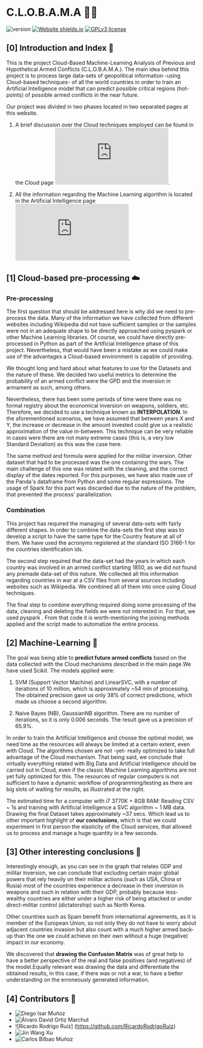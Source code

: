 # C.L.O.B.A.M.A 👨‍🔧

![version](https://img.shields.io/badge/version-1-blue.svg?cacheSeconds=2592000) [![Website shields.io](https://img.shields.io/website-up-down-green-red/http/shields.io.svg)](https://clobama.yolasite.com/)
[![GPLv3 license](https://img.shields.io/badge/License-GPLv3-blue.svg)](http://perso.crans.org/besson/LICENSE.html)

## [0] Introduction and Index 📄

This is the project Cloud-Based Machine-Learning Analysis of Previous and Hypothetical Armed Conflicts (C.L.O.B.A.M.A.). The main idea behind this project is to process large data-sets of geopolitical information -using Cloud-based techniques- of all the world countries in order to train an Artificial Intelligence model that can predict possible critical regions (hot-points) of possible armed conflicts in the near future. 

Our project was divided in two phases located in two separated pages at this website.

1. A brief discussion over the Cloud techniques employed can be found in the Cloud page ![here](https://clobama.yolasite.com/Cloud.php).

2. All the information regarding the Machine Learning algorithm is located in the Artificial Intelligence page ![here](https://clobama.yolasite.com/Artificial-Intelligence.php). 

## [1] Cloud-based pre-processing ☁️ 

### Pre-processing
The first question that should be addressed here is why did we need to pre-process the data. Many of the information we have collected from different websites including Wikipedia did not have sufficient samples or the samples were not in an adequate shape to be directly approached using pyspark or other Machine Learning libraries. Of course, we could have directly pre-processed in Python as part of the Artificial Intelligence phase of this project. Nevertheless, that would have been a mistake as we could make use of the advantages a Cloud-based environment is capable of providing.


We thought long and hard about what features to use for the Datasets and the nature of these. We decided two useful metrics to determine the probability of an armed conflict were the GPD and the inversion in armament as such, among others.


Nevertheless, there has been some periods of time were there was no formal registry about the economical inversion on weapons, soldiers, etc. Therefore, we decided to use a technique known as **INTERPOLATION**. In the aforementioned scenarios, we have assumed that between years X and Y, the increase or decrease in the amount invested could give us a realistic approximation of the value in-between. This technique can be very reliable in cases were there are not many extreme cases (this is, a very low Standard Deviation) as this was the case here.


The same method and formula were applied for the militar inversion. Other dataset that had to be processed was the one containing the wars. The main challenge of this one was related with the cleaning, and the correct display of the dates reported. For this purposes, we have also made use of the Panda's dataframe from Python and some regular expressions. The usage of Spark for this part was discarded due to the nature of the problem, that prevented the process' parallelization. 

### Combination

This project has required the managing of several data-sets with fairly different shapes. In order to combine the data-sets the first step was to develop a script to have the same type for the Country feature at all of them. We have used the acronyms registered at the standard ISO 3166-1 for the countries identification ids.


The second step required that the data-set had the years in which each country was involved in an armed conflict starting 1850, as we did not found any premade data-set of this nature. We collected all this information regarding countries in war at a CSV files from several sources including websites such as Wikipedia. We combined all of them into once using Cloud techniques.


The final step to combine everything required doing some processing of the data, cleaning and deleting the fields we were not interested in. For that, we used pyspark . From that code it is worth-mentioning the joining methods applied and the script made to automatize the entire process.

## [2] Machine-Learning 🤖

The goal was being able to **predict future armed conflicts** based on the data collected with the Cloud mechanisms described in the main page.We have used Scikit. The models applied were:


1.   SVM (Support Vector Machine) and LinearSVC, with a number of iterations of 10 million, which is approximately ~54 min of processing. The obtained precision gave us only 38% of correct predictions, which made us choose a second algorithm.


2. Naive Bayes (NB), GaussianNB algorithm. There are no number of iterations, so it is only 0.006 seconds. The result gave us a precision of 65.9%. 

In order to train the Artificial Intelligence and choose the optimal model, we need time as the resources will always be limited at a certain extent, even with Cloud. The algorithms chosen are not -yet- really optimized to take full advantage of the Cloud mechanism. That being said, we conclude that virtually everything related with Big Data and Artificial Intelligence should be carried out in Cloud, even if the classic Machine Learning algorithms are not yet fully optimized for this. The resources of regular computers is not sufficient to have a dynamic workflow of programming/testing as there are big slots of waiting for results, as illustrated at the right.

The estimated time for a computer with i7 3770K + 8GB RAM: Reading CSV ~ 1s and training with Artificial Intelligence a SVC algorithm ~ 1 MB data. Drawing the final Dataset takes approximately ~37 secs. Which lead us to other important highlight of **our conclusions**, which is that we could experiment in first person the elasticity of the Cloud services, that allowed us to process and manage a huge quantity in a few seconds.

## [3] Other interesting conclusions 🔬

Interestingly enough, as you can see in the graph that relates GDP and militar inversion, we can conclude that excluding certain major global powers that rely heavily on their militar actions (such as USA, China or Rusia) most of the countries experience a decrease in their inversion in weapons and such in relation with their GDP, probably because less-wealthy countries are either under a higher risk of being attacked or under direct-militar control (dictatorship) such as North Korea.


Other countries such as Spain benefit from international agreements, as it is member of the European Union, so not only they do not have to worry about adjacent countries invasion but also count with a much higher armed back-up than the one we could achieve on their own without a huge (negative) impact in our economy.

We discovered that **drawing the Confusion Matrix** was of great help to have a better perspective of the real and false positives (and negatives) of the model.Equally relevant was drawing the data and differentiate the obtained results, in this case, if there was or not a war, to have a better understanding on the erroneously generated information.

## [4] Contributors 👦

- ![Diego Isar Muñoz](https://github.com/diegoisar)
- ![Álvaro David Ortiz Marchut](https://github.com/NotAGoodDev)
- ![Ricardo Rodrigo Ruíz] (https://github.com/RicardoRodrigoRuiz)
- ![Jin Wang Xu](https://github.com/JwangXu)
- ![Carlos Bilbao Muñoz](https://github.com/Zildj1an)
